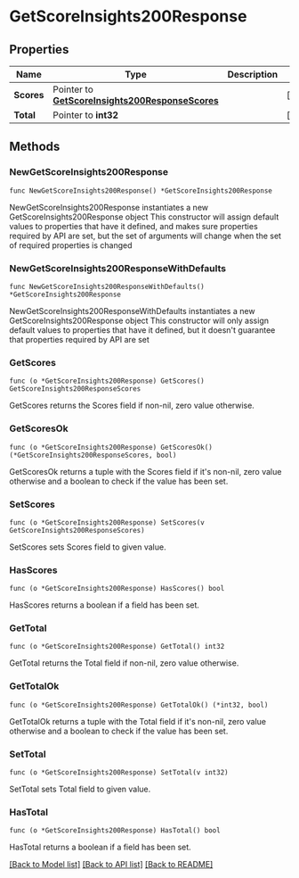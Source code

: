 # GetScoreInsights200Response

## Properties

Name | Type | Description | Notes
------------ | ------------- | ------------- | -------------
**Scores** | Pointer to [**GetScoreInsights200ResponseScores**](GetScoreInsights200ResponseScores.md) |  | [optional] 
**Total** | Pointer to **int32** |  | [optional] 

## Methods

### NewGetScoreInsights200Response

`func NewGetScoreInsights200Response() *GetScoreInsights200Response`

NewGetScoreInsights200Response instantiates a new GetScoreInsights200Response object
This constructor will assign default values to properties that have it defined,
and makes sure properties required by API are set, but the set of arguments
will change when the set of required properties is changed

### NewGetScoreInsights200ResponseWithDefaults

`func NewGetScoreInsights200ResponseWithDefaults() *GetScoreInsights200Response`

NewGetScoreInsights200ResponseWithDefaults instantiates a new GetScoreInsights200Response object
This constructor will only assign default values to properties that have it defined,
but it doesn't guarantee that properties required by API are set

### GetScores

`func (o *GetScoreInsights200Response) GetScores() GetScoreInsights200ResponseScores`

GetScores returns the Scores field if non-nil, zero value otherwise.

### GetScoresOk

`func (o *GetScoreInsights200Response) GetScoresOk() (*GetScoreInsights200ResponseScores, bool)`

GetScoresOk returns a tuple with the Scores field if it's non-nil, zero value otherwise
and a boolean to check if the value has been set.

### SetScores

`func (o *GetScoreInsights200Response) SetScores(v GetScoreInsights200ResponseScores)`

SetScores sets Scores field to given value.

### HasScores

`func (o *GetScoreInsights200Response) HasScores() bool`

HasScores returns a boolean if a field has been set.

### GetTotal

`func (o *GetScoreInsights200Response) GetTotal() int32`

GetTotal returns the Total field if non-nil, zero value otherwise.

### GetTotalOk

`func (o *GetScoreInsights200Response) GetTotalOk() (*int32, bool)`

GetTotalOk returns a tuple with the Total field if it's non-nil, zero value otherwise
and a boolean to check if the value has been set.

### SetTotal

`func (o *GetScoreInsights200Response) SetTotal(v int32)`

SetTotal sets Total field to given value.

### HasTotal

`func (o *GetScoreInsights200Response) HasTotal() bool`

HasTotal returns a boolean if a field has been set.


[[Back to Model list]](../README.md#documentation-for-models) [[Back to API list]](../README.md#documentation-for-api-endpoints) [[Back to README]](../README.md)


